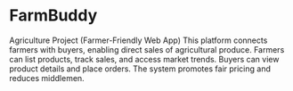# FarmBuddy
Agriculture Project (Farmer-Friendly Web App)  This platform connects farmers with buyers, enabling direct sales of agricultural produce. Farmers can list products, track sales, and access market trends. Buyers can view product details and place orders. The system promotes fair pricing and reduces middlemen.
